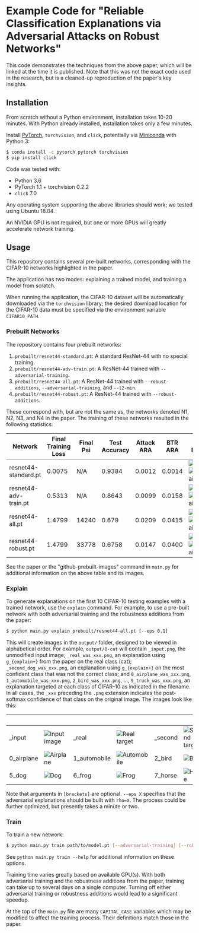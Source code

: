 # Example Code for "Reliable Classification Explanations via Adversarial Attacks on Robust Networks"

This code demonstrates the techniques from the above paper, which will be linked at the time it is published.  Note that this was not the exact code used in the research, but is a cleaned-up reproduction of the paper's key insights.

## Installation

From scratch without a Python environment, installation takes 10-20 minutes.  With Python already installed, installation takes only a few minutes.

Install [PyTorch](https://pytorch.org), `torchvision`, and `click`, potentially via [Miniconda](https://docs.conda.io/en/latest/miniconda.html) with Python 3:

```bash
$ conda install -c pytorch pytorch torchvision
$ pip install click
```

Code was tested with:

* Python 3.6
* PyTorch 1.1 + torchvision 0.2.2
* `click` 7.0

Any operating system supporting the above libraries should work; we tested using Ubuntu 18.04.

An NVIDIA GPU is not required, but one or more GPUs will greatly accelerate network training.

## Usage

This repository contains several pre-built networks, corresponding with the CIFAR-10 networks highlighted in the paper.

The application has two modes: explaining a trained model, and training a model from scratch.

When running the application, the CIFAR-10 dataset will be automatically downloaded via the `torchvision` library; the desired download location for the CIFAR-10 data must be specified via the environment variable `CIFAR10_PATH`.

### Prebuilt Networks

The repository contains four prebuilt networks:

1. `prebuilt/resnet44-standard.pt`: A standard ResNet-44 with no special training.
2. `prebuilt/resnet44-adv-train.pt`: A ResNet-44 trained with `--adversarial-training`.
3. `prebuilt/resnet44-all.pt`: A ResNet-44 trained with `--robust-additions`, `--adversarial-training`, and `--l2-min`.
4. `prebuilt/resnet44-robust.pt`: A ResNet-44 trained with `--robust-additions`.

These correspond with, but are not the same as, the networks denoted N1, N2, N3, and N4 in the paper.  The training of these networks resulted in the following statistics:

| Network | Final Training Loss | Final Psi | Test Accuracy | Attack ARA | BTR ARA | Ship -> Explain&nbsp;&nbsp;&nbsp;&nbsp; | Frog&nbsp;&nbsp;&nbsp;&nbsp;&nbsp;&nbsp;&nbsp;&nbsp;&nbsp;&nbsp;&nbsp;&nbsp; | Cat&nbsp;&nbsp;&nbsp;&nbsp;&nbsp;&nbsp;&nbsp;&nbsp;&nbsp;&nbsp;&nbsp;&nbsp;&nbsp; | Automobile |
| --- | --- | --- | --- | --- | --- | --- | --- | --- | --- |
| resnet44-standard.pt | 0.0075 | N/A | 0.9384  | 0.0012 | 0.0014 | ![Ship](https://github.com/wwoods/adversarial-explanations-cifar/raw/master/example_output/prebuilt_orig_0.png)![ShipExplain](https://github.com/wwoods/adversarial-explanations-cifar/raw/master/example_output/prebuilt_0_0.png) | ![Frog](https://github.com/wwoods/adversarial-explanations-cifar/raw/master/example_output/prebuilt_orig_1.png)![FrogExplain](https://github.com/wwoods/adversarial-explanations-cifar/raw/master/example_output/prebuilt_0_1.png) | ![Cat](https://github.com/wwoods/adversarial-explanations-cifar/raw/master/example_output/prebuilt_orig_2.png)![CatExplain](https://github.com/wwoods/adversarial-explanations-cifar/raw/master/example_output/prebuilt_0_2.png) | ![Automobile](https://github.com/wwoods/adversarial-explanations-cifar/raw/master/example_output/prebuilt_orig_3.png)![AutomobileExplain](https://github.com/wwoods/adversarial-explanations-cifar/raw/master/example_output/prebuilt_0_3.png) |
| resnet44-adv-train.pt | 0.5313 | N/A | 0.8643 | 0.0099 | 0.0158 | ![Ship](https://github.com/wwoods/adversarial-explanations-cifar/raw/master/example_output/prebuilt_orig_0.png)![ShipExplain](https://github.com/wwoods/adversarial-explanations-cifar/raw/master/example_output/prebuilt_1_0.png) | ![Frog](https://github.com/wwoods/adversarial-explanations-cifar/raw/master/example_output/prebuilt_orig_1.png)![FrogExplain](https://github.com/wwoods/adversarial-explanations-cifar/raw/master/example_output/prebuilt_1_1.png) | ![Cat](https://github.com/wwoods/adversarial-explanations-cifar/raw/master/example_output/prebuilt_orig_2.png)![CatExplain](https://github.com/wwoods/adversarial-explanations-cifar/raw/master/example_output/prebuilt_1_2.png) | ![Automobile](https://github.com/wwoods/adversarial-explanations-cifar/raw/master/example_output/prebuilt_orig_3.png)![AutomobileExplain](https://github.com/wwoods/adversarial-explanations-cifar/raw/master/example_output/prebuilt_1_3.png) |
| resnet44-all.pt | 1.4799 | 14240 | 0.679      | 0.0209 | 0.0415 | ![Ship](https://github.com/wwoods/adversarial-explanations-cifar/raw/master/example_output/prebuilt_orig_0.png)![ShipExplain](https://github.com/wwoods/adversarial-explanations-cifar/raw/master/example_output/prebuilt_2_0.png) | ![Frog](https://github.com/wwoods/adversarial-explanations-cifar/raw/master/example_output/prebuilt_orig_1.png)![FrogExplain](https://github.com/wwoods/adversarial-explanations-cifar/raw/master/example_output/prebuilt_2_1.png) | ![Cat](https://github.com/wwoods/adversarial-explanations-cifar/raw/master/example_output/prebuilt_orig_2.png)![CatExplain](https://github.com/wwoods/adversarial-explanations-cifar/raw/master/example_output/prebuilt_2_2.png) | ![Automobile](https://github.com/wwoods/adversarial-explanations-cifar/raw/master/example_output/prebuilt_orig_3.png)![AutomobileExplain](https://github.com/wwoods/adversarial-explanations-cifar/raw/master/example_output/prebuilt_2_3.png) |
| resnet44-robust.pt | 1.4799 | 33778 | 0.6758  | 0.0147 | 0.0400 | ![Ship](https://github.com/wwoods/adversarial-explanations-cifar/raw/master/example_output/prebuilt_orig_0.png)![ShipExplain](https://github.com/wwoods/adversarial-explanations-cifar/raw/master/example_output/prebuilt_3_0.png) | ![Frog](https://github.com/wwoods/adversarial-explanations-cifar/raw/master/example_output/prebuilt_orig_1.png)![FrogExplain](https://github.com/wwoods/adversarial-explanations-cifar/raw/master/example_output/prebuilt_3_1.png) | ![Cat](https://github.com/wwoods/adversarial-explanations-cifar/raw/master/example_output/prebuilt_orig_2.png)![CatExplain](https://github.com/wwoods/adversarial-explanations-cifar/raw/master/example_output/prebuilt_3_2.png) | ![Automobile](https://github.com/wwoods/adversarial-explanations-cifar/raw/master/example_output/prebuilt_orig_3.png)![AutomobileExplain](https://github.com/wwoods/adversarial-explanations-cifar/raw/master/example_output/prebuilt_3_3.png) |

See the paper or the "github-prebuilt-images" command in `main.py` for additional information on the above table and its images.

### Explain

To generate explanations on the first 10 CIFAR-10 testing examples with a trained network, use the `explain` command.  For example, to use a pre-built network with both adversarial training and the robustness additions from the paper:

```bash
$ python main.py explain prebuilt/resnet44-all.pt [--eps 0.1]
```

This will create images in the `output/` folder, designed to be viewed in alphabetical order.  For example, `output/0-cat` will contain `_input.png`, the unmodified input image; `_real_was_xxx.png`, an explanation using `g_{explain+}` from the paper on the real class (cat); `_second_dog_was_xxx.png`, an explanation using `g_{explain+}` on the most confident class that was not the correct class; and `0_airplane_was_xxx.png`, `1_automobile_was_xxx.png`, `2_bird_was_xxx.png`, ..., `9_truck_was_xxx.png`, an explanation targeted at each class of CIFAR-10 as indicated in the filename.  In all cases, the `_xxx` preceding the `.png` extension indicates the post-softmax confidence of that class on the original image.  The images look like this:

|&nbsp;|&nbsp;|&nbsp;|&nbsp;|&nbsp;|&nbsp;|&nbsp;|&nbsp;|&nbsp;|&nbsp;|
| --- | --- | --- | --- | --- | --- | --- | --- | --- | --- |
| \_input |![Input image](https://github.com/wwoods/adversarial-explanations-cifar/raw/master/example_output/_input.png) | \_real |![Real target](https://github.com/wwoods/adversarial-explanations-cifar/raw/master/example_output/_real.png) | \_second |![Second target](https://github.com/wwoods/adversarial-explanations-cifar/raw/master/example_output/_second.png) | | |
| 0\_airplane |![Airplane](https://github.com/wwoods/adversarial-explanations-cifar/raw/master/example_output/0_airplane.png) | 1\_automobile |![Automobile](https://github.com/wwoods/adversarial-explanations-cifar/raw/master/example_output/1_automobile.png) | 2\_bird |![Bird](https://github.com/wwoods/adversarial-explanations-cifar/raw/master/example_output/2_bird.png) | 3\_cat |![Cat](https://github.com/wwoods/adversarial-explanations-cifar/raw/master/example_output/3_cat.png) | 4\_deer |![Deer](https://github.com/wwoods/adversarial-explanations-cifar/raw/master/example_output/4_deer.png) |
| 5\_dog |![Dog](https://github.com/wwoods/adversarial-explanations-cifar/raw/master/example_output/5_dog.png) | 6\_frog |![Frog](https://github.com/wwoods/adversarial-explanations-cifar/raw/master/example_output/6_frog.png) | 7\_horse |![Horse](https://github.com/wwoods/adversarial-explanations-cifar/raw/master/example_output/7_horse.png) | 8\_ship |![Ship](https://github.com/wwoods/adversarial-explanations-cifar/raw/master/example_output/8_ship.png) | 9\_truck |![Truck](https://github.com/wwoods/adversarial-explanations-cifar/raw/master/example_output/9_truck.png) |

Note that arguments in `[brackets]` are optional.  `--eps X` specifies that the adversarial explanations should be built with `rho=X`.  The process could be further optimized, but presently takes a minute or two.


### Train

To train a new network:

```bash
$ python main.py train path/to/model.pt [--adversarial-training] [--robust-additions] [--l2-min]
```

See `python main.py train --help` for additional information on these options.

Training time varies greatly based on available GPU(s).  With both adversarial training and the robustness additions from the paper, training can take up to several days on a single computer.  Turning off either adversarial training or robustness additions would lead to a significant speedup.

At the top of the `main.py` file are many `CAPITAL_CASE` variables which may be modified to affect the training process.  Their definitions match those in the paper.

